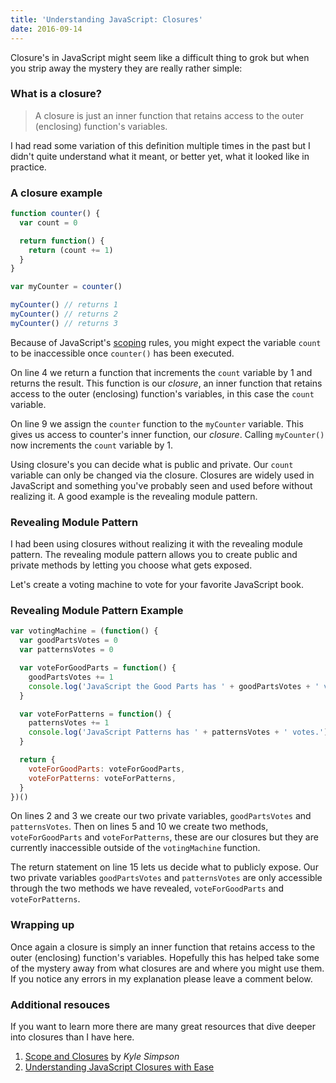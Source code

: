 ```yaml
---
title: 'Understanding JavaScript: Closures'
date: 2016-09-14
---
```


Closure's in JavaScript might seem like a difficult thing to grok but when you strip away the mystery they are really rather simple:

### What is a closure?

> A closure is just an inner function that retains access to the outer (enclosing) function's variables.

I had read some variation of this definition multiple times in the past but I didn't quite understand what it meant, or better yet, what it looked like in practice.

### A closure example

```javascript
function counter() {
  var count = 0

  return function() {
    return (count += 1)
  }
}

var myCounter = counter()

myCounter() // returns 1
myCounter() // returns 2
myCounter() // returns 3
```

Because of JavaScript's [scoping](https://github.com/getify/You-Dont-Know-JS/blob/master/scope%20&%20closures/ch5.md) rules, you might expect the variable `count` to be inaccessible once `counter()` has been executed.

On line 4 we return a function that increments the `count` variable by 1 and returns the result.
This function is our _closure_, an inner function that retains access to the outer (enclosing) function's variables, in this case the `count` variable.

On line 9 we assign the `counter` function to the `myCounter` variable. This gives us access to counter's inner function, our _closure_.
Calling `myCounter()` now increments the `count` variable by 1.

Using closure's you can decide what is public and private. Our `count` variable can only be changed via the closure. Closures are widely used in JavaScript and something you've probably seen and used before without realizing it. A good example is the revealing module pattern.

### Revealing Module Pattern

I had been using closures without realizing it with the revealing module pattern.
The revealing module pattern allows you to create public and private methods by letting you choose what gets exposed.

Let's create a voting machine to vote for your favorite JavaScript book.

### Revealing Module Pattern Example

```javascript
var votingMachine = (function() {
  var goodPartsVotes = 0
  var patternsVotes = 0

  var voteForGoodParts = function() {
    goodPartsVotes += 1
    console.log('JavaScript the Good Parts has ' + goodPartsVotes + ' votes.')
  }

  var voteForPatterns = function() {
    patternsVotes += 1
    console.log('JavaScript Patterns has ' + patternsVotes + ' votes.')
  }

  return {
    voteForGoodParts: voteForGoodParts,
    voteForPatterns: voteForPatterns,
  }
})()
```

On lines 2 and 3 we create our two private variables, `goodPartsVotes` and `patternsVotes`. Then on lines 5 and 10 we create two methods, `voteForGoodParts` and `voteForPatterns`, these are our closures but they are currently inaccessible outside of the `votingMachine` function.

The return statement on line 15 lets us decide what to publicly expose. Our two private variables `goodPartsVotes` and `patternsVotes` are only accessible through the two methods we have revealed, `voteForGoodParts` and `voteForPatterns`.

### Wrapping up

Once again a closure is simply an inner function that retains access to the outer (enclosing) function's variables. Hopefully this has helped take some of the mystery away from what closures are and where you might use them. If you notice any errors in my explanation please leave a comment below.

### Additional resouces

If you want to learn more there are many great resources that dive deeper into closures than I have here.

1. [Scope and Closures](https://github.com/getify/You-Dont-Know-JS/tree/master/scope%20%26%20closures) by _Kyle Simpson_
2. [Understanding JavaScript Closures with Ease](http://javascriptissexy.com/understand-javascript-closures-with-ease/)
